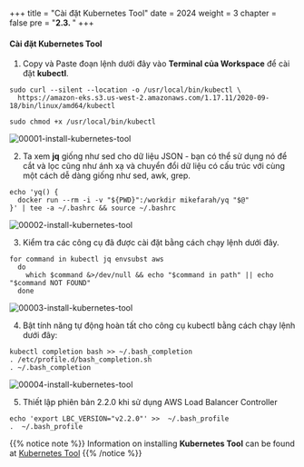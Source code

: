 +++
title = "Cài đặt Kubernetes Tool"
date = 2024
weight = 3
chapter = false
pre = "<b>2.3. </b>"
+++

#### Cài đặt Kubernetes Tool

1. Copy và Paste đoạn lệnh dưới đây vào **Terminal của Workspace** để cài đặt **kubectl**.
```
sudo curl --silent --location -o /usr/local/bin/kubectl \
  https://amazon-eks.s3.us-west-2.amazonaws.com/1.17.11/2020-09-18/bin/linux/amd64/kubectl

sudo chmod +x /usr/local/bin/kubectl
```
![00001-install-kubernetes-tool](../images/2-preparation-steps/3-install-kubernetes-tool/00001-Install-Kubernetes-Tool.png?width=90pc)

2. Ta xem **jq** giống như sed cho dữ liệu JSON - bạn có thể sử dụng nó để cắt và lọc cũng như ánh xạ và chuyển đổi dữ liệu có cấu trúc với cùng một cách dễ dàng giống như sed, awk, grep.

```
echo 'yq() {
  docker run --rm -i -v "${PWD}":/workdir mikefarah/yq "$@"
}' | tee -a ~/.bashrc && source ~/.bashrc
```
![00002-install-kubernetes-tool](../images/2-preparation-steps/3-install-kubernetes-tool/00002-Install-Kubernetes-Tool.png?width=90pc)

3. Kiểm tra các công cụ đã được cài đặt bằng cách chạy lệnh dưới đây.
```
for command in kubectl jq envsubst aws
  do
    which $command &>/dev/null && echo "$command in path" || echo "$command NOT FOUND"
  done
```
![00003-install-kubernetes-tool](../images/2-preparation-steps/3-install-kubernetes-tool/00003-Install-Kubernetes-Tool.png?width=90pc)

4. Bật tính năng tự động hoàn tất cho công cụ kubectl bằng cách chạy lệnh dưới đây:
```
kubectl completion bash >> ~/.bash_completion
. /etc/profile.d/bash_completion.sh
. ~/.bash_completion
```
![00004-install-kubernetes-tool](../images/2-preparation-steps/3-install-kubernetes-tool/00004-Install-Kubernetes-Tool.png?width=90pc)


5. Thiết lập phiên bản 2.2.0 khi sử dụng AWS Load Balancer Controller
```
echo 'export LBC_VERSION="v2.2.0"' >>  ~/.bash_profile
.  ~/.bash_profile

```


{{% notice note %}}
Information on installing **Kubernetes Tool** can be found at [Kubernetes Tool](https://docs.aws.amazon.com/eks/latest/userguide/install-kubectl.html)
{{% /notice %}}
